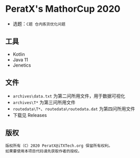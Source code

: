 # PeratX's MathorCup 2020

* 选题：`C题 仓内拣货优化问题`

## 工具

* Kotlin
* Java 11
* Jenetics

## 文件

* `archives\data.txt` 为第二问所用文件，用于数据可视化
* `archives\T*` 为第三问所用文件
* `routedata\T*`、`routedata\routedata.dat` 为第四问所用文件
* 下载见 Releases

## 版权

    版权所有（C）2020 PeratX@iTXTech.org 保留所有权利。
    如果要使用本项目代码请先获取作者的授权。
